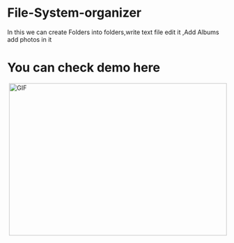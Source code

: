 # File-System-organizer
In this we can create Folders into folders,write text file edit it ,Add Albums add photos in it 
# You can check demo here
<p><img align="right" alt="GIF" src="https://github.com/juvi200/File-System-organizer/blob/main/Demo.gif" width="500" height="350" /></p>

